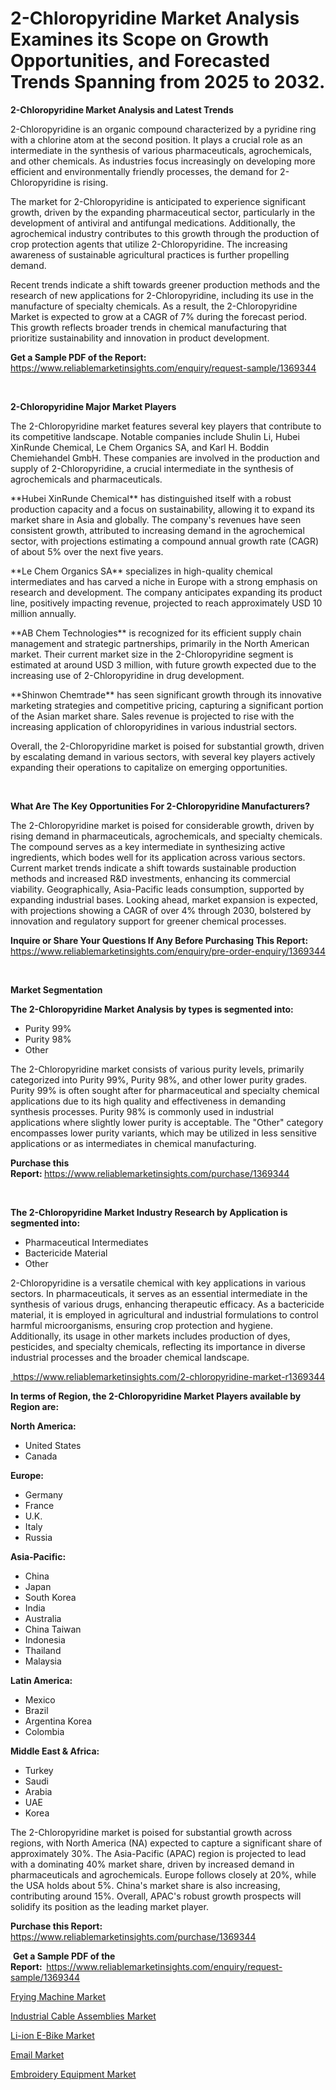 <p><h1>2-Chloropyridine Market Analysis Examines its Scope on Growth Opportunities, and Forecasted Trends Spanning from 2025 to 2032.</h1></p><p><strong>2-Chloropyridine Market Analysis and Latest Trends</strong></p>
<p><p>2-Chloropyridine is an organic compound characterized by a pyridine ring with a chlorine atom at the second position. It plays a crucial role as an intermediate in the synthesis of various pharmaceuticals, agrochemicals, and other chemicals. As industries focus increasingly on developing more efficient and environmentally friendly processes, the demand for 2-Chloropyridine is rising.</p><p>The market for 2-Chloropyridine is anticipated to experience significant growth, driven by the expanding pharmaceutical sector, particularly in the development of antiviral and antifungal medications. Additionally, the agrochemical industry contributes to this growth through the production of crop protection agents that utilize 2-Chloropyridine. The increasing awareness of sustainable agricultural practices is further propelling demand.</p><p>Recent trends indicate a shift towards greener production methods and the research of new applications for 2-Chloropyridine, including its use in the manufacture of specialty chemicals. As a result, the 2-Chloropyridine Market is expected to grow at a CAGR of 7% during the forecast period. This growth reflects broader trends in chemical manufacturing that prioritize sustainability and innovation in product development.</p></p>
<p><strong>Get a Sample PDF of the Report:&nbsp;</strong> <a href="https://www.reliablemarketinsights.com/enquiry/request-sample/1369344?utm_campaign=2563&utm_medium=2&utm_source=Github&utm_content=ia&utm_term=22032025&utm_id=2-chloropyridine">https://www.reliablemarketinsights.com/enquiry/request-sample/1369344</a></p>
<p>&nbsp;</p>
<p><strong>2-Chloropyridine Major Market Players</strong></p>
<p><p>The 2-Chloropyridine market features several key players that contribute to its competitive landscape. Notable companies include Shulin Li, Hubei XinRunde Chemical, Le Chem Organics SA, and Karl H. Boddin Chemiehandel GmbH. These companies are involved in the production and supply of 2-Chloropyridine, a crucial intermediate in the synthesis of agrochemicals and pharmaceuticals.</p><p>**Hubei XinRunde Chemical** has distinguished itself with a robust production capacity and a focus on sustainability, allowing it to expand its market share in Asia and globally. The company's revenues have seen consistent growth, attributed to increasing demand in the agrochemical sector, with projections estimating a compound annual growth rate (CAGR) of about 5% over the next five years.</p><p>**Le Chem Organics SA** specializes in high-quality chemical intermediates and has carved a niche in Europe with a strong emphasis on research and development. The company anticipates expanding its product line, positively impacting revenue, projected to reach approximately USD 10 million annually.</p><p>**AB Chem Technologies** is recognized for its efficient supply chain management and strategic partnerships, primarily in the North American market. Their current market size in the 2-Chloropyridine segment is estimated at around USD 3 million, with future growth expected due to the increasing use of 2-Chloropyridine in drug development.</p><p>**Shinwon Chemtrade** has seen significant growth through its innovative marketing strategies and competitive pricing, capturing a significant portion of the Asian market share. Sales revenue is projected to rise with the increasing application of chloropyridines in various industrial sectors.</p><p>Overall, the 2-Chloropyridine market is poised for substantial growth, driven by escalating demand in various sectors, with several key players actively expanding their operations to capitalize on emerging opportunities.</p></p>
<p>&nbsp;</p>
<p><strong>What Are The Key Opportunities For 2-Chloropyridine Manufacturers?</strong></p>
<p><p>The 2-Chloropyridine market is poised for considerable growth, driven by rising demand in pharmaceuticals, agrochemicals, and specialty chemicals. The compound serves as a key intermediate in synthesizing active ingredients, which bodes well for its application across various sectors. Current market trends indicate a shift towards sustainable production methods and increased R&D investments, enhancing its commercial viability. Geographically, Asia-Pacific leads consumption, supported by expanding industrial bases. Looking ahead, market expansion is expected, with projections showing a CAGR of over 4% through 2030, bolstered by innovation and regulatory support for greener chemical processes.</p></p>
<p><strong>Inquire or Share Your Questions If Any Before Purchasing This Report:</strong> <a href="https://www.reliablemarketinsights.com/enquiry/pre-order-enquiry/1369344?utm_campaign=2563&utm_medium=2&utm_source=Github&utm_content=ia&utm_term=22032025&utm_id=2-chloropyridine">https://www.reliablemarketinsights.com/enquiry/pre-order-enquiry/1369344</a></p>
<p>&nbsp;</p>
<p><strong>Market Segmentation</strong></p>
<p><strong>The 2-Chloropyridine Market Analysis by types is segmented into:</strong></p>
<p><ul><li>Purity 99%</li><li>Purity 98%</li><li>Other</li></ul></p>
<p><p>The 2-Chloropyridine market consists of various purity levels, primarily categorized into Purity 99%, Purity 98%, and other lower purity grades. Purity 99% is often sought after for pharmaceutical and specialty chemical applications due to its high quality and effectiveness in demanding synthesis processes. Purity 98% is commonly used in industrial applications where slightly lower purity is acceptable. The "Other" category encompasses lower purity variants, which may be utilized in less sensitive applications or as intermediates in chemical manufacturing.</p></p>
<p><strong>Purchase this Report:&nbsp;</strong><a href="https://www.reliablemarketinsights.com/purchase/1369344?utm_campaign=2563&utm_medium=2&utm_source=Github&utm_content=ia&utm_term=22032025&utm_id=2-chloropyridine">https://www.reliablemarketinsights.com/purchase/1369344</a></p>
<p>&nbsp;</p>
<p><strong>The 2-Chloropyridine Market Industry Research by Application is segmented into:</strong></p>
<p><ul><li>Pharmaceutical Intermediates</li><li>Bactericide Material</li><li>Other</li></ul></p>
<p><p>2-Chloropyridine is a versatile chemical with key applications in various sectors. In pharmaceuticals, it serves as an essential intermediate in the synthesis of various drugs, enhancing therapeutic efficacy. As a bactericide material, it is employed in agricultural and industrial formulations to control harmful microorganisms, ensuring crop protection and hygiene. Additionally, its usage in other markets includes production of dyes, pesticides, and specialty chemicals, reflecting its importance in diverse industrial processes and the broader chemical landscape.</p></p>
<p><a href="https://www.reliablemarketinsights.com/2-chloropyridine-market-r1369344?utm_campaign=2563&utm_medium=2&utm_source=Github&utm_content=ia&utm_term=22032025&utm_id=2-chloropyridine">&nbsp;https://www.reliablemarketinsights.com/2-chloropyridine-market-r1369344</a></p>
<p><strong>In terms of Region, the 2-Chloropyridine Market Players available by Region are:</strong></p>
<p>
    <p> <strong> North America: </strong>
        <ul>
            <li>United States</li>
            <li>Canada</li>
        </ul>
        </p> 
    <p> <strong> Europe: </strong>
        <ul>
            <li>Germany</li>
            <li>France</li>
            <li>U.K.</li>
            <li>Italy</li>
            <li>Russia</li>
        </ul>
        </p> 
    <p> <strong> Asia-Pacific: </strong>
        <ul>
            <li>China</li>
            <li>Japan</li>
            <li>South Korea</li>
            <li>India</li>
            <li>Australia</li>
            <li>China Taiwan</li>
            <li>Indonesia</li>
            <li>Thailand</li>
            <li>Malaysia</li>
        </ul>
        </p> 
    <p> <strong> Latin America: </strong>
        <ul>
            <li>Mexico</li>
            <li>Brazil</li>
            <li>Argentina Korea</li>
            <li>Colombia</li>
        </ul>
        </p> 
    <p> <strong> Middle East & Africa: </strong>
        <ul>
            <li>Turkey</li>
            <li>Saudi</li>
            <li>Arabia</li>
            <li>UAE</li>
            <li>Korea</li>
        </ul>
    </p>
    </p>
<p><p>The 2-Chloropyridine market is poised for substantial growth across regions, with North America (NA) expected to capture a significant share of approximately 30%. The Asia-Pacific (APAC) region is projected to lead with a dominating 40% market share, driven by increased demand in pharmaceuticals and agrochemicals. Europe follows closely at 20%, while the USA holds about 5%. China's market share is also increasing, contributing around 15%. Overall, APAC's robust growth prospects will solidify its position as the leading market player.</p></p>
<p><strong>Purchase this Report: </strong><a href="https://www.reliablemarketinsights.com/purchase/1369344?utm_campaign=2563&utm_medium=2&utm_source=Github&utm_content=ia&utm_term=22032025&utm_id=2-chloropyridine">https://www.reliablemarketinsights.com/purchase/1369344</a></p>
<p>&nbsp;<strong>Get a Sample PDF of the Report:&nbsp;&nbsp;</strong><a href="https://www.reliablemarketinsights.com/enquiry/request-sample/1369344?utm_campaign=2563&utm_medium=2&utm_source=Github&utm_content=ia&utm_term=22032025&utm_id=2-chloropyridine">https://www.reliablemarketinsights.com/enquiry/request-sample/1369344</a></p>
<p><strong></strong></p>
<p><p><a href="https://www.linkedin.com/pulse/future-trends-frying-machine-market-2025-2032-size-projected-olkwc?utm_campaign=2563&utm_medium=2&utm_source=Github&utm_content=ia&utm_term=22032025&utm_id=2-chloropyridine">Frying Machine Market</a></p><p><a href="https://www.linkedin.com/pulse/industrial-cable-assemblies-market-progressan-anticipated-ewtdc?utm_campaign=2563&utm_medium=2&utm_source=Github&utm_content=ia&utm_term=22032025&utm_id=2-chloropyridine">Industrial Cable Assemblies Market</a></p><p><a href="https://github.com/lisaeichler20775/Market-Research-Report-List-1/blob/main/li-ion-e-bike-market.md?utm_campaign=2563&utm_medium=2&utm_source=Github&utm_content=ia&utm_term=22032025&utm_id=2-chloropyridine">Li-ion E-Bike Market</a></p><p><a href="https://github.com/yankimber90yankim/Market-Research-Report-List-1/blob/main/email-market.md?utm_campaign=2563&utm_medium=2&utm_source=Github&utm_content=ia&utm_term=22032025&utm_id=2-chloropyridine">Email Market</a></p><p><a href="https://www.linkedin.com/pulse/embroidery-equipment-market-analysis-type-application-rtnlc?utm_campaign=2563&utm_medium=2&utm_source=Github&utm_content=ia&utm_term=22032025&utm_id=2-chloropyridine">Embroidery Equipment Market</a></p></p>